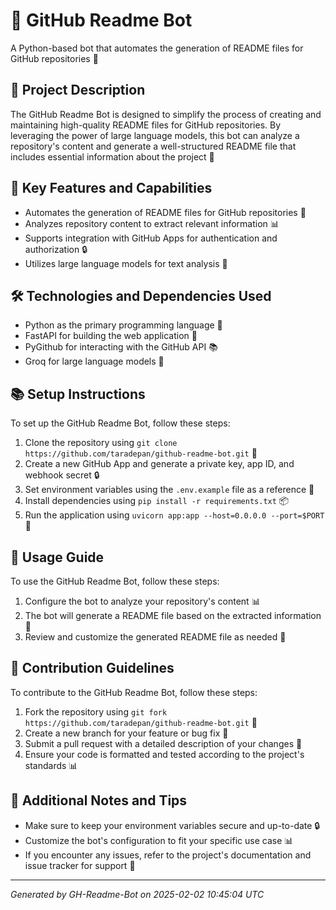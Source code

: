 # 🚀 GitHub Readme Bot
A Python-based bot that automates the generation of README files for GitHub repositories 🤖

## 📝 Project Description
The GitHub Readme Bot is designed to simplify the process of creating and maintaining high-quality README files for GitHub repositories. By leveraging the power of large language models, this bot can analyze a repository's content and generate a well-structured README file that includes essential information about the project 📄

## 🚀 Key Features and Capabilities
* Automates the generation of README files for GitHub repositories 📝
* Analyzes repository content to extract relevant information 📊
* Supports integration with GitHub Apps for authentication and authorization 🔒
* Utilizes large language models for text analysis 🤖

## 🛠️ Technologies and Dependencies Used
* Python as the primary programming language 🐍
* FastAPI for building the web application 🚀
* PyGithub for interacting with the GitHub API 📚
* Groq for large language models 🤖

## 📚 Setup Instructions
To set up the GitHub Readme Bot, follow these steps:
1. Clone the repository using `git clone https://github.com/taradepan/github-readme-bot.git` 📁
2. Create a new GitHub App and generate a private key, app ID, and webhook secret 🔒
3. Set environment variables using the `.env.example` file as a reference 📝
4. Install dependencies using `pip install -r requirements.txt` 📦
5. Run the application using `uvicorn app:app --host=0.0.0.0 --port=$PORT` 🚀

## 📄 Usage Guide
To use the GitHub Readme Bot, follow these steps:
1. Configure the bot to analyze your repository's content 📊
2. The bot will generate a README file based on the extracted information 📝
3. Review and customize the generated README file as needed 📄

## 🤝 Contribution Guidelines
To contribute to the GitHub Readme Bot, follow these steps:
1. Fork the repository using `git fork https://github.com/taradepan/github-readme-bot.git` 📁
2. Create a new branch for your feature or bug fix 🌿
3. Submit a pull request with a detailed description of your changes 📝
4. Ensure your code is formatted and tested according to the project's standards 📊

## 📝 Additional Notes and Tips
* Make sure to keep your environment variables secure and up-to-date 🔒
* Customize the bot's configuration to fit your specific use case 📊
* If you encounter any issues, refer to the project's documentation and issue tracker for support 🤔

---
*Generated by GH-Readme-Bot on 2025-02-02 10:45:04 UTC*